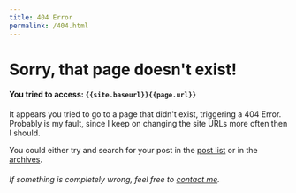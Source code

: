 ```yaml
---
title: 404 Error
permalink: /404.html
---
```


# Sorry, that page doesn't exist!
#### You tried to access: `{{site.baseurl}}{{page.url}}`
It appears you tried to go to a page that didn't exist, triggering a 404 Error. Probably is my fault, since I keep on changing the site URLs more often then I should.

You could either try and search for your post in the [post list](/posts.html) or in the [archives](/archives.html).

###### If something is completely wrong, feel free to [contact me](/about.html).
